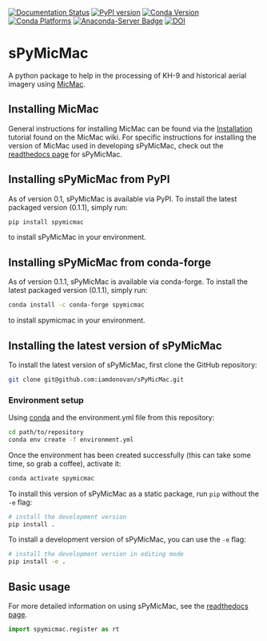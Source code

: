 [![Documentation Status](https://readthedocs.org/projects/spymicmac/badge/?version=latest)](https://spymicmac.readthedocs.io/en/latest/?badge=latest)
[![PyPI version](https://badge.fury.io/py/spymicmac.svg)](https://badge.fury.io/py/spymicmac)
[![Conda Version](https://img.shields.io/conda/vn/conda-forge/spymicmac.svg)](https://anaconda.org/conda-forge/spymicmac)
[![Conda Platforms](https://img.shields.io/conda/pn/conda-forge/spymicmac.svg)](https://anaconda.org/conda-forge/spymicmac)
[![Anaconda-Server Badge](https://anaconda.org/conda-forge/spymicmac/badges/license.svg)](https://anaconda.org/conda-forge/spymicmac)
[![DOI](https://zenodo.org/badge/242221735.svg)](https://doi.org/10.5281/zenodo.15602812)


# sPyMicMac
A python package to help in the processing of KH-9 and historical aerial imagery using
[MicMac](https://micmac.ensg.eu/index.php/Accueil).

## Installing MicMac
General instructions for installing MicMac can be found via the [Installation](https://micmac.ensg.eu/index.php/Install)
tutorial found on the MicMac wiki. For specific instructions for installing the version of
MicMac used in developing sPyMicMac, check out the 
[readthedocs page](https://spymicmac.readthedocs.io/en/latest/setup.html) for sPyMicMac. 

## Installing sPyMicMac from PyPI
As of version 0.1, sPyMicMac is available via PyPI. To install the latest packaged version (0.1.1), simply run:

```sh
pip install spymicmac
```

to install sPyMicMac in your environment.

## Installing sPyMicMac from conda-forge
As of version 0.1.1, sPyMicMac is available via conda-forge. To install the latest packaged version (0.1.1), 
simply run:

```sh
conda install -c conda-forge spymicmac
```

to install spymicmac in your environment.

## Installing the latest version of sPyMicMac

To install the latest version of sPyMicMac, first clone the GitHub repository:

```sh
git clone git@github.com:iamdonovan/sPyMicMac.git
```

### Environment setup

Using [conda](https://docs.conda.io/en/latest/) and the environment.yml file from this repository:

```sh
cd path/to/repository
conda env create -f environment.yml
```

Once the environment has been created successfully (this can take some time, so grab a coffee), activate it:

```sh
conda activate spymicmac
```
To install this version of sPyMicMac as a static package, run ``pip`` without the ``-e`` flag:

```sh
# install the development version
pip install .
```

To install a development version of sPyMicMac, you can use the ``-e`` flag:
```sh
# install the development version in editing mode
pip install -e .
```

## Basic usage

For more detailed information on using sPyMicMac, see the [readthedocs page](https://spymicmac.readthedocs.io).
```python
import spymicmac.register as rt
```
